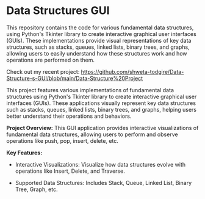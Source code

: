 # Data Structures GUI
This repository contains the code for various fundamental data structures, using Python's Tkinter library to create interactive graphical user interfaces (GUIs). These implementations provide visual representations of key data structures, such as stacks, queues, linked lists, binary trees, and graphs, allowing users to easily understand how these structures work and how operations are performed on them.

Check out my recent project: https://github.com/shweta-todgire/Data-Structure-s-GUI/blob/main/Data-Structure%20Project

This project features various implementations of fundamental data structures using Python's Tkinter library to create interactive graphical user interfaces (GUIs). These applications visually represent key data structures such as stacks, queues, linked lists, binary trees, and graphs, helping users better understand their operations and behaviors.

**Project Overview:**
This GUI application provides interactive visualizations of fundamental data structures, allowing users to perform and observe operations like push, pop, insert, delete, etc. 
 
**Key Features:**

- Interactive Visualizations: Visualize how data structures evolve with operations like Insert, Delete, and Traverse.
  
- Supported Data Structures: Includes Stack, Queue, Linked List, Binary Tree, Graph, etc.
